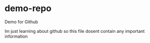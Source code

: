 # demo-repo
Demo for Github 

Im just learning about github so this file dosent contain any important information
